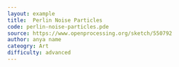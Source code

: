 ```yaml
---
layout: example
title:  Perlin Noise Particles
code: perlin-noise-particles.pde
source: https://www.openprocessing.org/sketch/550792
author: anya name
cateogry: Art
difficulty: advanced
---
```


